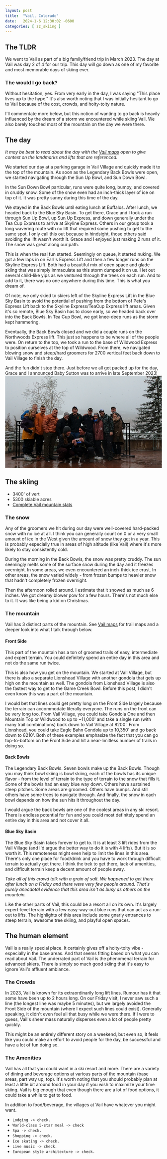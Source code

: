 ```yaml
---
layout: post
title:  "Vail, Colorado"
date:   2024-1-6 12:30:02 -0600
categories: [ zz_skiing ]
---
```


## The TLDR
We went to Vail as part of a big family/friend
trip in March 2023. The day at Vail was day 
2 of 4 for our trip. This day will go down
as one of my favorite and most memorable 
days of skiing ever. 

### The would I go back?
Without hesitation, yes. From very early in the 
day, I was saying "This place lives up to the hype."
It's also worth noting that I was initially 
hesitant to go to Vail because of the cost, crowds,
and hoity-toity nature. 

I'll commentate more below, but this notion of 
wanting to go back is heavily influenced by the 
dream of a storm we encountered while skiing Vail. We also
barely touched most of the mountain on the day we were there.

## The day
_It may be best to read about the day with the [Vail maps]_
_open to give context on the landmarks and lifts that_
_are referenced._

We started our day at a parking garage in Vail Village
and quickly made it to the top of the mountain. As soon
as the Legendary Back Bowls were open, we started navigating
through the Sun Up Bowl, and Sun Down Bowl.

In the Sun Down Bowl particular, runs were quite long,
bumpy, and covered in cruddy snow. Some of the snow even had
an inch-thick layer of ice on top of it. It was pretty sunny
during this time of the day. 

We stayed in the Back Bowls until eating lunch at Buffalos. 
After lunch, we headed back to the Blue Sky Basin. To get there,
Grace and I took a run through Sun Up Bowl, up Sun Up Express, and
down generally under the Tea Cup Express to arrive at Skyline Express.
Others in our group took a long wavering route with no lift that
required some pushing to get to the same spot. I only call this
out because in hindsight, those others said avoiding the lift wasn't 
worth it. Grace and I enjoyed just making 2 runs of it. 
The snow was great along our path. 

This is when the real fun started. Seemingly on queue, it started 
nuking. We got a few laps in on Earl's Express Lift and then
a few longer runs on the Skyline Express Lift. Both had a beautiful
mix of open space and glade skiing that was simply immaculate
as this storm dumped it on us. I let out several child-like
yips as we ventured through the trees on each run. And to add to it,
there was no one anywhere during this time. This is 
what you dream of.

Of note, we only skied to skiers left of the Skyline Express 
Lift in the Blue Sky Basin to avoid the potential of pushing from
the bottom of Pete's Express Lift back to the Skyline Express/TeaCup 
Express lift areas. Given it's so remote, Blue Sky Basin has to close early, so we 
headed back over into the Back Bowls. In Tea Cup Bowl, we got knee-deep
runs as the storm kept hammering. 

Eventually, the Back Bowls closed 
and we did a couple runs on the Northwoods Express lift. This just
so happens to be where all of the people were. On return to the top,
we took a run to the base of Wildwood Express to position ourselves
at the top of Wildwood. From there, we
navigated blowing snow and steep/hard groomers for 2700 vertical feet
back down to Vail Village to finish the day. 

And the fun didn't stop there. Just before we all got packed up 
for the day, Grace and I announced Baby Sutton was to arrive in
late September 2023!
![Baby Reveal]

## The skiing
- 3400' of vert
- 5300 skiable acres
- [Complete Vail mountain stats]

### The snow
Any of the groomers we hit during our day were well-covered
hard-packed snow with no ice at all. I think you can
generally count on 0 or a very small amount of ice in the 
West given the amount of snow they get in a year. This is 
probably especially true in areas of high altitude (like Vail)
where it's more likely to stay consistently cold.

During the morning in the Back Bowls, the snow was 
pretty cruddy. The sun seemingly melts some of the 
surface snow during the day and it freezes overnight. In some
areas, we even encountered an inch-thick ice crust. In other
areas, the snow varied widely - from frozen bumps to heavier 
snow that hadn't completely frozen overnight.

Then the afternoon rolled around. I estimate that it snowed as
much as 6 inches. We got dreamy blower pow for a few hours. 
There's not much else to it. It was like being a kid on 
Christmas.

### The mountain
Vail has 3 distinct parts of the mountain. See [Vail maps] for
trail maps and a deeper look into what I talk through below.

#### Front Side
This part of the mountain has a ton of groomed trails of easy,
intermediate and expert terrain. You could
definitely spend an entire day in this area and not do the same
run twice. 

This is also how you get on the mountain. We started at
Vail Village, but there is also a separate Lionshead Village
with another gondola that gets up high on the mountain
as well. The gondola from Lionshead Village is also the fastest 
way to get to the Game Creek Bowl. Before this post, I didn't
even know this was a part of the mountain. 

I would bet that lines could get pretty long on the Front Side 
largely because the terrain can accommodate literally everyone.
The runs on the front can be very long too. From Vail Village,
you could take Gondola One and then Mountain Top or Wildwood
to up to ~11,000' and take a single run (with many trail 
combinations) back down to Vail Village at 8200'. From Lionshead,
you could take Eagle Bahn Gondola up to 10,350' and go back 
down to 8210'. Both of these examples emphasize
the fact that you can go top-to-bottom on the Front Side and 
hit a near-limitless number of trails in doing so. 

#### Back Bowls
The Legendary Back Bowls. Seven bowls make up the
Back Bowls. Though you may think bowl skiing is bowl skiing, 
each of the bowls has its
unique flavor - from the level of terrain to the type
of terrain to the snow that fills it. Some of the bowls had
an easy blue way down. Others have sustained steep pitches. 
Some areas are groomed. Others have bumps. And still others have
some trees to navigate through. And finally, the snow in each bowl
depends on how the sun hits it throughout the day. 

I would argue the back bowls are
one of the coolest areas in any ski resort. There is endless 
potential for fun and you could most definitely spend an entire day
in this area and not cover it all.

#### Blue Sky Basin
The Blue Sky Basin takes forever to get to. It is at least
3 lift rides from the Vail Village (and I'd argue the
better way to do it is with 4 lifts). But it is so worth it. This
remoteness might even help to limit the lines in this area. There's
only one place for food/drink and you have to work through difficult
terrain to actually get there. I think the trek to get
there, lack of amenities, and difficult terrain keep a decent amount
of people away. 

_Take all of this crowd talk with a grain of salt._
_We happened to get there after lunch on a Friday and there were very_
_few people around. That's purely anecdotal evidence that this area_
_isn't as busy as others on the mountain._

Like the other parts of Vail, this could be a resort all on its 
own. It's largely expert-level terrain with a few easy-way-out 
blue runs that can act as a run-out to lifts. The highlights
of this area include some gnarly entrances to steep terrain, awesome
tree skiing, and playful open spaces.

## The human element
Vail is a really special place. It certainly gives off a hoity-toity
vibe - especially in the base areas. And that seems fitting based on
what you can read about Vail.
The underrated part of Vail is the phenomenal terrain 
for advanced skiers. There is simply so much good skiing
that it's easy to ignore Vail's affluent ambiance.
 
### The Crowds
In 2023, Vail is known for its extraordinarily long lift lines. Rumour
has it that some have been up to 2 hours long. On our Friday visit,
I never saw such a line (the longest line was maybe 5 minutes),
but we largely avoided the Front Side of 
the mountain (where I expect such lines could exist). Generally speaking,
it didn't even feel all that busy while we were there. If I were to guess,
Vail's sheer mass naturally disperses even a lot of people pretty quickly. 

This might be an entirely different story on a weekend, but even so,
it feels like you could make an effort to avoid people for the day,
be successful and have a lot of fun doing so. 

### The Amenities
Vail has all that you could want in a ski resort and more. There
are a variety of dining and beverage options at various parts of
the mountain (base areas, part way up, top). It's worth noting that
you should probably plan at least a little bit around food in your day
if you wish to maximize your time skiing. Vail is big enough that 
even though there are a lot of food options, it
could take a while to get to food. 

In addition to food/beverage, the villages at Vail have whatever
you might want. 
- `Lodging -> check.`  
- `World-class 5-star meal -> check`
- `Spa -> check.`
- `Shopping -> check.`
- `Ice skating -> check.`
- `Live music -> check.`
- `European style architecture -> check.`

[Vail maps]:https://www.vail.com/the-mountain/about-the-mountain/trail-map.aspx
[Baby Reveal]:/assets/images/vailBabyReveal2023.PNG
[Complete Vail mountain stats]:https://www.vail.com/the-mountain/about-the-mountain/mountain-info.aspx